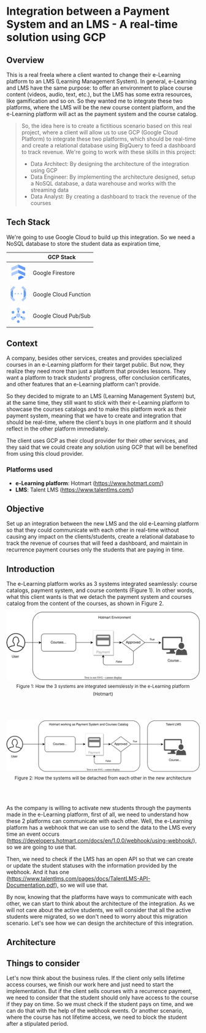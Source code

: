 # **Integration between a Payment System and an LMS - A real-time solution using GCP**

## **Overview**
This is a real freela where a client wanted to change their e-Learning platform to an LMS (Learning Management System). In general, e-Learning and LMS have the same purpose: to offer an environment to place course content (videos, audio, text, etc.), but the LMS has some extra resources, like gamification and so on. So they wanted me to integrate these two platforms, where the LMS will be the new course content platform, and the e-Learning platform will act as the payment system and the course catalog.


> So, the idea here is to create a fictitious scenario based on this real project, where a client will allow us to use GCP (Google Cloud Platform) to integrate these two platforms, which should be real-time and create a relational database using BigQuery to feed a dashboard to track revenue. We're going to work with these skills in this project: 
> - Data Architect: By designing the architecture of the integration using GCP
> - Data Engineer: By implementing the architecture designed, setup a NoSQL database, a data warehouse and works with the streaming data
> - Data Analyst: By creating a dashboard to track the revenue of the courses

## **Tech Stack**
We're going to use Google Cloud to build up this integration. So we need a NoSQL database to store the student data as expiration time, 

|  | GCP Stack  | 
| --- | --- |
| <picture><img src="./img/firestore.svg"></picture> | Google Firestore |
| <picture><img src="./img/cloud_functions.svg"></picture> | Google Cloud Function |
| <picture><img src="./img/pubsub.svg"></picture> | Google Cloud Pub/Sub |


## **Context**
A company, besides other services, creates and provides specialized courses in an e-Learning platform for their target public. But now, they realize they need more than just a platform that provides lessons. They want a platform to track students' progress, offer conclusion certificates, and other features that an e-Learning platform can't provide. 

So they decided to migrate to an LMS (Learning Management System) but, at the same time, they still want to stick with their e-Learning platform to showcase the courses catalogs and to make this platform work as their payment system, meaning that we have to create and integration that should be real-time, where the client's buys in one platform and it should reflect in the other platform immediately.

The client uses GCP as their cloud provider for their other services, and they said that we could create any solution using GCP that will be benefited from using this cloud provider.

### Platforms used
- **e-Learning platform**: Hotmart (https://www.hotmart.com/)
- **LMS**: Talent LMS (https://www.talentlms.com/)

## **Objective**
Set up an integration between the new LMS and the old e-Learning platform so that they could communicate with each other in real-time without causing any impact on the clients/students, create a relational database to track the revenue of courses that will feed a dashboard, and maintain in recurrence payment courses only the students that are paying in time.

## **Introduction**

The e-Learning platform works as 3 systems integrated seamlessly: course catalogs, payment system, and course contents (Figure 1). In other words, what this client wants is that we detach the payment system and courses catalog from the content of the courses, as shown in Figure 2. 

<p align="center" width="100%">
<picture>
    <source srcset="./img/hotmart_architecture.drawio.svg" type="image/svg+xml">
    <img id="Figure-1" src="./img/hotmart_architecture.drawio.svg" alt="Hotmart Architecture">
</picture>
    <br><sub>
        Figure 1: How the 3 systems are integrated seemslessly in the e-Learning platform (Hotmart)
    </sub>
</p>
<br><br>
<p align="center" width="100%">
<picture>
    <source srcset="./img/detached_architecture.drawio.svg" type="image/svg+xml">
    <img id="Figure-1" src="./img/detached_architecture.drawio.svg" alt="Hotmart Architecture">
</picture>
    <br><sub>
        Figure 2: How the systems will be detached from each other in the new architecture
    </sub>
</p>

<br><br>

As the company is willing to activate new students through the payments made in the e-Learning platform, first of all, we need to understand how these 2 platforms can communicate with each other. Well, the e-Learning platform has a webhook that we can use to send the data to the LMS every time an event occurs (https://developers.hotmart.com/docs/en/1.0.0/webhook/using-webhook/), so we are going to use that. 

Then, we need to check if the LMS has an open API so that we can create or update the student statuses with the information provided by the webhook. And it has one (https://www.talentlms.com/pages/docs/TalentLMS-API-Documentation.pdf), so we will use that.

By now, knowing that the platforms have ways to communicate with each other, we can start to think about the architecture of the integration. As we will not care about the active students, we will consider that all the active students were migrated, so we don't need to worry about this migration scenario. Let's see how we can design the architecture of this integration.

## **Architecture**

## **Things to consider**

Let's now think about the business rules. If the client only sells lifetime access courses, we finish our work here and just need to start the implementation. But if the client sells courses with a recurrence payment, we need to consider that the student should only have access to the course if they pay on time. So we must check if the student pays on time, and we can do that with the help of the webhook events. Or another scenario, where the course has not lifetime access, we need to block the student after a stipulated period.